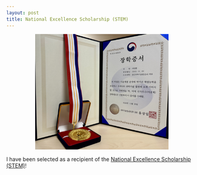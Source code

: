 ```yaml
---
layout: post
title: National Excellence Scholarship (STEM)
---
```

<p align="center">
  <img
  src="https://github.com/khgwak/khgwak.github.io/blob/master/_posts/assets/images/NES.jpg?raw=true"
  alt="Scholarship Certificate Photo"
  border="0"
  width="70%"/>
</p>

I have been selected as a recipient of the <a href="https://www.kosaf.go.kr/ko/scholar.do?pg=scholarship05_06_01" target="_blank" rel="noopener noreferrer">National Excellence Scholarship (STEM)</a>!